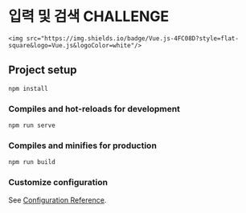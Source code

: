 # 입력 및 검색 CHALLENGE
```
<img src="https://img.shields.io/badge/Vue.js-4FC08D?style=flat-square&logo=Vue.js&logoColor=white"/>
```
## Project setup
```
npm install
```

### Compiles and hot-reloads for development
```
npm run serve
```

### Compiles and minifies for production
```
npm run build
```

### Customize configuration
See [Configuration Reference](https://cli.vuejs.org/config/).
